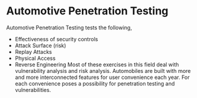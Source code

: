 # Automotive Penetration Testing
Automotive Penetration Testing tests the following,
* Effectiveness of security controls
* Attack Surface (risk)
* Replay Attacks
* Physical Access
* Reverse Engineering
Most of these exercises in this field deal with vulnerability analysis and risk analysis. Automobiles are built with more and more interconnected features for user convenience each year. For each convenience poses a possibility for penetration testing and vulnerabilities.
